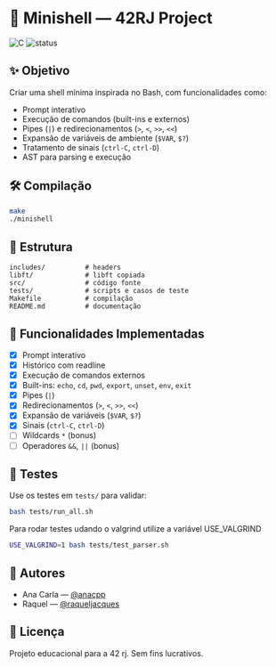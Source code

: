 # 🐚 Minishell — 42RJ Project

![C](https://img.shields.io/badge/language-C-blue) ![status](https://img.shields.io/badge/status-in%20progress-yellow)

## ✨ Objetivo

Criar uma shell mínima inspirada no Bash, com funcionalidades como:

- Prompt interativo
- Execução de comandos (built-ins e externos)
- Pipes (`|`) e redirecionamentos (`>`, `<`, `>>`, `<<`)
- Expansão de variáveis de ambiente (`$VAR`, `$?`)
- Tratamento de sinais (`ctrl-C`, `ctrl-D`)
- AST para parsing e execução

## 🛠️ Compilação

```bash
make
./minishell
```

## 📁 Estrutura

```
includes/          # headers
libft/             # libft copiada
src/               # código fonte
tests/             # scripts e casos de teste
Makefile           # compilação
README.md          # documentação
```

## 📌 Funcionalidades Implementadas

- [x] Prompt interativo
- [x] Histórico com readline
- [x] Execução de comandos externos
- [x] Built-ins: `echo`, `cd`, `pwd`, `export`, `unset`, `env`, `exit`
- [x] Pipes (`|`)
- [x] Redirecionamentos (`>`, `<`, `>>`, `<<`)
- [x] Expansão de variáveis (`$VAR`, `$?`)
- [x] Sinais (`ctrl-C`, `ctrl-D`)
- [ ] Wildcards `*` (bonus)
- [ ] Operadores `&&`, `||` (bonus)

## 🧪 Testes

Use os testes em `tests/` para validar:

```bash
bash tests/run_all.sh
```

Para rodar testes udando o valgrind utilize a variável USE_VALGRIND

```bash
USE_VALGRIND=1 bash tests/test_parser.sh
```

## 🤝 Autores

- Ana Carla — [@anacpp](https://github.com/anacpp)
- Raquel — [@raqueljacques](https://github.com/raqueljacques)

## 📄 Licença

Projeto educacional para a 42 rj. Sem fins lucrativos.

